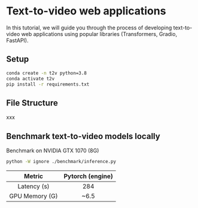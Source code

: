 # Text-to-video web applications
In this tutorial, we will guide you through the process of developing text-to-video web applications using popular libraries (Transformers, Gradio, FastAPI).

## Setup
```bash
conda create -n t2v python=3.8
conda activate t2v
pip install -r requirements.txt
```

## File Structure
xxx

## Benchmark text-to-video models locally
Benchmark on NVIDIA GTX 1070 (8G)
```bash
python -W ignore ./benchmark/inference.py
```

|Metric|Pytorch (engine)|
|:---:|:---:|
|Latency (s)|284|
|GPU Memory (G)|~6.5|

## 
